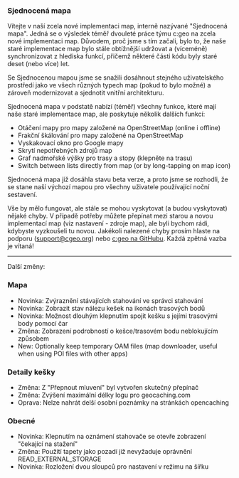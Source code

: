 ### Sjednocená mapa
Vítejte v naší zcela nové implementaci map, interně nazývané "Sjednocená mapa". Jedná se o výsledek téměř dvouleté práce týmu c:geo na zcela nové implementaci map. Důvodem, proč jsme s tím začali, bylo to, že naše staré implementace map bylo stále obtížnější udržovat a (víceméně) synchronizovat z hlediska funkcí, přičemž některé části kódu byly staré deset (nebo více) let.

Se Sjednocenou mapou jsme se snažili dosáhnout stejného uživatelského prostředí jako ve všech různých typech map (pokud to bylo možné) a zároveň modernizovat a sjednotit vnitřní architekturu.

Sjednocená mapa v podstatě nabízí (téměř) všechny funkce, které mají naše staré implementace map, ale poskytuje několik dalších funkcí:

- Otáčení mapy pro mapy založené na OpenStreetMap (online i offline)
- Frakční škálování pro mapy založené na OpenStreetMap
- Vyskakovací okno pro Google mapy
- Skrytí nepotřebných zdrojů map
- Graf nadmořské výšky pro trasy a stopy (klepněte na trasu)
- Switch between lists directly from map (or by long-tapping on map icon)

Sjednocená mapa již dosáhla stavu beta verze, a proto jsme se rozhodli, že se stane naší výchozí mapou pro všechny uživatele používající noční sestavení.

Vše by mělo fungovat, ale stále se mohou vyskytovat (a budou vyskytovat) nějaké chyby. V případě potřeby můžete přepínat mezi starou a novou implementací map (viz nastavení - zdroje map), ale byli bychom rádi, kdybyste vyzkoušeli tu novou. Jakékoli nalezené chyby prosím hlaste na podporu ([support@cgeo.org](mailto:support@cgeo.org)) nebo [c:geo na GitHubu](github.com/cgeo/cgeo/issues). Každá zpětná vazba je vítaná!

---

Další změny:

### Mapa
- Novinka: Zvýraznění stávajících stahování ve správci stahování
- Novinka: Zobrazit stav nálezu kešek na ikonách trasových bodů
- Novinka: Možnost dlouhým klepnutím spojit kešku s jejími trasovými body pomocí čar
- Změna: Zobrazení podrobností o kešce/trasovém bodu neblokujícím způsobem
- New: Optionally keep temporary OAM files (map downloader, useful when using POI files with other apps)

### Detaily kešky
- Změna: Z "Přepnout mluvení" byl vytvořen skutečný přepínač
- Změna: Zvýšení maximální délky logu pro geocaching.com
- Oprava: Nelze nahrát delší osobní poznámky na stránkách opencaching

### Obecné
- Novinka: Klepnutím na oznámení stahovače se otevře zobrazení "čekající na stažení"
- Změna: Použití tapety jako pozadí již nevyžaduje oprávnění READ_EXTERNAL_STORAGE
- Novinka: Rozložení dvou sloupců pro nastavení v režimu na šířku
